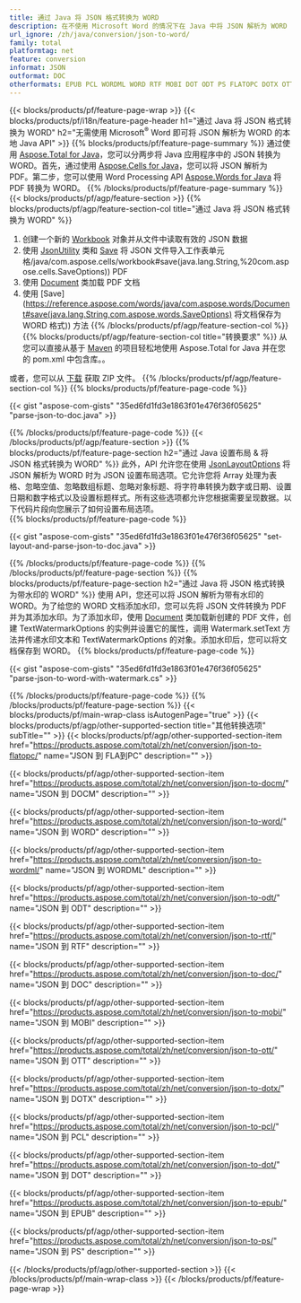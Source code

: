 ```yaml
---
title: 通过 Java 将 JSON 格式转换为 WORD
description: 在不使用 Microsoft Word 的情况下在 Java 中将 JSON 解析为 WORD
url_ignore: /zh/java/conversion/json-to-word/
family: total
platformtag: net
feature: conversion
informat: JSON
outformat: DOC
otherformats: EPUB PCL WORDML WORD RTF MOBI DOT ODT PS FLATOPC DOTX OTT DOCM DOC
---
```

{{< blocks/products/pf/feature-page-wrap >}}
{{< blocks/products/pf/i18n/feature-page-header h1="通过 Java 将 JSON 格式转换为 WORD" h2="无需使用 Microsoft<sup>&reg;</sup> Word 即可将 JSON 解析为 WORD 的本地 Java API" >}}
{{% blocks/products/pf/feature-page-summary %}}
通过使用 [Aspose.Total for Java](https://products.aspose.com/total/java/)，您可以分两步将 Java 应用程序中的 JSON 转换为 WORD。首先，通过使用 [Aspose.Cells for Java](https://products.aspose.com/cells/java/)，您可以将 JSON 解析为 PDF。第二步，您可以使用 Word Processing API [Aspose.Words for Java](https://products.aspose.com/words/java/) 将 PDF 转换为 WORD。
{{% /blocks/products/pf/feature-page-summary  %}}
{{< blocks/products/pf/agp/feature-section >}}
{{% blocks/products/pf/agp/feature-section-col title="通过 Java 将 JSON 格式转换为 WORD" %}}
1. 创建一个新的 [Workbook](https://reference.aspose.com/cells/java/com.aspose.cells/Workbook) 对象并从文件中读取有效的 JSON 数据
2. 使用 [JsonUtility](https://reference.aspose.com/cells/java/com.aspose.cells/JsonUtility) 类和 [Save](https://reference.aspose.com/) 将 JSON 文件导入工作表单元格/java/com.aspose.cells/workbook#save(java.lang.String,%20com.aspose.cells.SaveOptions)) PDF
3. 使用 [Document](https://reference.aspose.com/words/java/com.aspose.words/Document) 类加载 PDF 文档
4. 使用 [Save](https://reference.aspose.com/words/java/com.aspose.words/Document#save(java.lang.String,com.aspose.words.SaveOptions) 将文档保存为 WORD 格式)) 方法
{{% /blocks/products/pf/agp/feature-section-col %}}
{{% blocks/products/pf/agp/feature-section-col title="转换要求" %}}
从您可以直接从基于 [Maven](https://repository.aspose.com/webapp/#/artifacts/browse/tree/General/repo/com/aspose/aspose-total) 的项目轻松地使用 Aspose.Total for Java 并在您的 pom.xml 中包含库。。

或者，您可以从 [下载](https://releases.aspose.com/total/java) 获取 ZIP 文件。
{{% /blocks/products/pf/agp/feature-section-col %}}
{{% blocks/products/pf/feature-page-code %}}

{{< gist "aspose-com-gists" "35ed6fd1fd3e1863f01e476f36f05625" "parse-json-to-doc.java" >}}


{{% /blocks/products/pf/feature-page-code %}}
{{< /blocks/products/pf/agp/feature-section >}}
{{% blocks/products/pf/feature-page-section  h2="通过 Java 设置布局 & 将 JSON 格式转换为 WORD" %}}
此外，API 允许您在使用 [JsonLayoutOptions](https://reference.aspose.com/cells/java/com.aspose.cells/jsonlayoutoptions) 将 JSON 解析为 WORD 时为 JSON 设置布局选项。它允许您将 Array 处理为表格、忽略空值、忽略数组标题、忽略对象标题、将字符串转换为数字或日期、设置日期和数字格式以及设置标题样式。所有这些选项都允许您根据需要呈现数据。以下代码片段向您展示了如何设置布局选项。  
{{% blocks/products/pf/feature-page-code %}}

{{< gist "aspose-com-gists" "35ed6fd1fd3e1863f01e476f36f05625" "set-layout-and-parse-json-to-doc.java" >}}

{{% /blocks/products/pf/feature-page-code  %}}
{{% /blocks/products/pf/feature-page-section %}}
{{% blocks/products/pf/feature-page-section  h2="通过 Java 将 JSON 格式转换为带水印的 WORD" %}}
使用 API，您还可以将 JSON 解析为带有水印的 WORD。为了给您的 WORD 文档添加水印，您可以先将 JSON 文件转换为 PDF 并为其添加水印。为了添加水印，使用 [Document](https://reference.aspose.com/words/java/com.aspose.words/Document) 类加载新创建的 PDF 文件，创建 TextWatermarkOptions 的实例并设置它的属性，调用 Watermark.setText 方法并传递水印文本和 TextWatermarkOptions 的对象。添加水印后，您可以将文档保存到 WORD。 
{{% blocks/products/pf/feature-page-code %}}

{{< gist "aspose-com-gists" "35ed6fd1fd3e1863f01e476f36f05625" "parse-json-to-word-with-watermark.cs" >}}

{{% /blocks/products/pf/feature-page-code  %}}
{{% /blocks/products/pf/feature-page-section %}}
{{< blocks/products/pf/main-wrap-class isAutogenPage="true" >}}
{{< blocks/products/pf/agp/other-supported-section title="其他转换选项" subTitle="" >}}
{{< blocks/products/pf/agp/other-supported-section-item href="https://products.aspose.com/total/zh/net/conversion/json-to-flatopc/" name="JSON 到 FLA到PC" description="" >}}

{{< blocks/products/pf/agp/other-supported-section-item href="https://products.aspose.com/total/zh/net/conversion/json-to-docm/" name="JSON 到 DOCM" description="" >}}

{{< blocks/products/pf/agp/other-supported-section-item href="https://products.aspose.com/total/zh/net/conversion/json-to-word/" name="JSON 到 WORD" description="" >}}

{{< blocks/products/pf/agp/other-supported-section-item href="https://products.aspose.com/total/zh/net/conversion/json-to-wordml/" name="JSON 到 WORDML" description="" >}}

{{< blocks/products/pf/agp/other-supported-section-item href="https://products.aspose.com/total/zh/net/conversion/json-to-odt/" name="JSON 到 ODT" description="" >}}

{{< blocks/products/pf/agp/other-supported-section-item href="https://products.aspose.com/total/zh/net/conversion/json-to-rtf/" name="JSON 到 RTF" description="" >}}

{{< blocks/products/pf/agp/other-supported-section-item href="https://products.aspose.com/total/zh/net/conversion/json-to-doc/" name="JSON 到 DOC" description="" >}}

{{< blocks/products/pf/agp/other-supported-section-item href="https://products.aspose.com/total/zh/net/conversion/json-to-mobi/" name="JSON 到 MOBI" description="" >}}

{{< blocks/products/pf/agp/other-supported-section-item href="https://products.aspose.com/total/zh/net/conversion/json-to-ott/" name="JSON 到 OTT" description="" >}}

{{< blocks/products/pf/agp/other-supported-section-item href="https://products.aspose.com/total/zh/net/conversion/json-to-dotx/" name="JSON 到 DOTX" description="" >}}

{{< blocks/products/pf/agp/other-supported-section-item href="https://products.aspose.com/total/zh/net/conversion/json-to-pcl/" name="JSON 到 PCL" description="" >}}

{{< blocks/products/pf/agp/other-supported-section-item href="https://products.aspose.com/total/zh/net/conversion/json-to-dot/" name="JSON 到 DOT" description="" >}}

{{< blocks/products/pf/agp/other-supported-section-item href="https://products.aspose.com/total/zh/net/conversion/json-to-epub/" name="JSON 到 EPUB" description="" >}}

{{< blocks/products/pf/agp/other-supported-section-item href="https://products.aspose.com/total/zh/net/conversion/json-to-ps/" name="JSON 到 PS" description="" >}}


{{< /blocks/products/pf/agp/other-supported-section >}}
{{< /blocks/products/pf/main-wrap-class >}}
{{< /blocks/products/pf/feature-page-wrap >}}